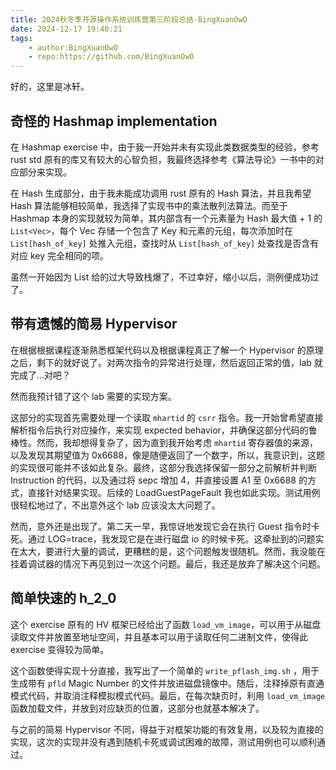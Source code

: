 ```yaml
---
title: 2024秋冬季开源操作系统训练营第三阶段总结-BingXuanOwO
date: 2024-12-17 19:40:21
tags:
    - author:BingXuanOwO
    - repo:https://github.com/BingXuanOwO
---
```


好的，这里是冰轩。

## 奇怪的 Hashmap implementation

在 Hashmap exercise 中，由于我一开始并未有实现此类数据类型的经验，参考 rust std 原有的库又有较大的心智负担，我最终选择参考《算法导论》一书中的对应部分来实现。

在 Hash 生成部分，由于我未能成功调用 rust 原有的 Hash 算法，并且我希望 Hash 算法能够相较简单，我选择了实现书中的乘法散列法算法。而至于 Hashmap 本身的实现就较为简单，其内部含有一个元素量为 Hash 最大值 + 1 的 `List<Vec>`，每个 Vec 存储一个包含了 Key 和元素的元组，每次添加时在 `List[hash_of_key]` 处推入元组，查找时从 `List[hash_of_key]` 处查找是否含有对应 key 完全相同的项。

虽然一开始因为 List 给的过大导致栈爆了，不过幸好，缩小以后，测例便成功过了。

## 带有遗憾的简易 Hypervisor

在根据根据课程逐渐熟悉框架代码以及根据课程真正了解一个 Hypervisor 的原理之后，剩下的就好说了。对两次指令的异常进行处理，然后返回正常的值，lab 就完成了...对吧？

然而我预计错了这个 lab 需要的实现方案。

这部分的实现首先需要处理一个读取 `mhartid` 的 `csrr` 指令。我一开始曾希望直接解析指令后执行对应操作，来实现 expected behavior，并确保这部分代码的鲁棒性。然而，我却想得复杂了，因为直到我开始考虑 `mhartid` 寄存器值的来源，以及发现其期望值为 0x6688，像是随便返回了一个数字，所以，我意识到，这题的实现很可能并不该如此复杂。最终，这部分我选择保留一部分之前解析并判断 Instruction 的代码，以及通过将 sepc 增加 4，并直接设置 A1 至 0x6688 的方式，直接针对结果实现。后续的 LoadGuestPageFault 我也如此实现。测试用例很轻松地过了，不出意外这个 lab 应该没太大问题了。

然而，意外还是出现了。第二天一早，我惊讶地发现它会在执行 Guest 指令时卡死。通过 LOG=trace，我发现它是在进行磁盘 io 的时候卡死。这牵扯到的问题实在太大，要进行大量的调试，更糟糕的是，这个问题触发很随机。然而，我没能在挂着调试器的情况下再见到过一次这个问题。最后，我还是放弃了解决这个问题。

## 简单快速的 h_2_0

这个 exercise 原有的 HV 框架已经给出了函数 `load_vm_image`，可以用于从磁盘读取文件并放置至地址空间，并且基本可以用于读取任何二进制文件，使得此 exercise 变得较为简单。

这个函数使得实现十分直接，我写出了一个简单的 `write_pflash_img.sh` ，用于生成带有 `pfld` Magic Number 的文件并放进磁盘镜像中。随后，注释掉原有直通模式代码，并取消注释模拟模式代码。最后，在每次缺页时，利用 `load_vm_image` 函数加载文件，并放到对应缺页的位置，这部分也就基本解决了。

与之前的简易 Hypervisor 不同，得益于对框架功能的有效复用，以及较为直接的实现，这次的实现并没有遇到随机卡死或调试困难的故障，测试用例也可以顺利通过。
